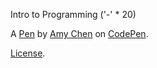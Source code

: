 Intro to Programming
('-' * 20) 


A [Pen](http://codepen.io/amigirl55/pen/pvmJbr) by [Amy Chen](http://codepen.io/amigirl55) on [CodePen](http://codepen.io/).

[License](http://codepen.io/amigirl55/pen/pvmJbr/license).